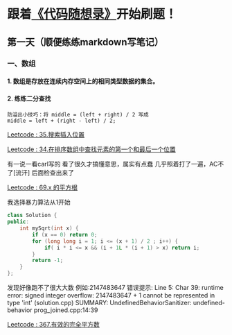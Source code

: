 # 跟着[《代码随想录》](https://github.com/youngyangyang04/leetcode-master)开始刷题！
## 第一天（顺便练练markdown写笔记）
### 一、数组
#### 1. 数组是存放在连续内存空间上的相同类型数据的集合。
#### 2. 练练二分查找
    防溢出小技巧：将 middle = (left + right) / 2 写成
    middle = left + (right - left) / 2;
    
[Leetcode : 35.搜索插入位置](https://leetcode-cn.com/problems/search-insert-position/)

[Leetcode : 34.在排序数组中查找元素的第一个和最后一个位置](https://leetcode-cn.com/problems/find-first-and-last-position-of-element-in-sorted-array/)

有一说一看carl写的 看了很久才搞懂意思，属实有点蠢
几乎照着打了一遍，AC不了[流汗] 后面检查出来了
        
[Leetcode : 69.x 的平方根](https://leetcode-cn.com/problems/sqrtx/)

我选择暴力算法从1开始
```c++
class Solution {
public:
    int mySqrt(int x) {
        if (x == 0) return 0;
        for (long long i = 1; i <= (x + 1) / 2 ; i++) {
            if( i * i <= x && (i + 1L * (i + 1) > x) return i;
        }
        return -1;
    }
};
```
发现好像跑不了很大大数 例如:2147483647
错误提示:
    Line 5: Char 39: runtime error: signed integer overflow: 2147483647 + 1 cannot be represented in type 'int' (solution.cpp)
    SUMMARY: UndefinedBehaviorSanitizer: undefined-behavior prog_joined.cpp:14:39

[Leetcode : 367.有效的完全平方数](https://leetcode-cn.com/problems/valid-perfect-square/)

